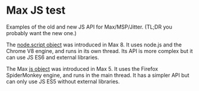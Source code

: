 # Max JS test

Examples of the old and new JS API for Max/MSP/Jitter. (TL;DR you probably want the new one.)

The <a href="https://docs.cycling74.com/max8/refpages/node.script">node.script object</a> was introduced in Max 8. It uses node.js and the Chrome V8 engine, and runs in its own thread. Its API is more complex but it can use JS ES6 and external libraries.

The Max <a href="https://docs.cycling74.com/max5/refpages/max-ref/js.html">js object</a> was introduced in Max 5. It uses the Firefox SpiderMonkey engine, and runs in the main thread. It has a simpler API but can only use JS ES5 without external libraries.

